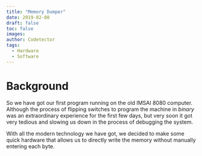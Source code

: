 ```yaml
---
title: "Memory Dumper"
date: 2019-02-08
draft: false
toc: false
images:
author: Codetector
tags: 
  - Hardware
  - Software
---
```


# Background
So we have got our first program running on the old IMSAI 8080 computer. Although the process of
flipping switches to program the machine in *binary* was an extraordinary experience for the first
few days, but very soon it got very tedious and slowing us down in the process of debugging the system.

With all the modern technology we have got, we decided to make some quick hardware that allows us
to directly write the memory without manually entering each byte. 